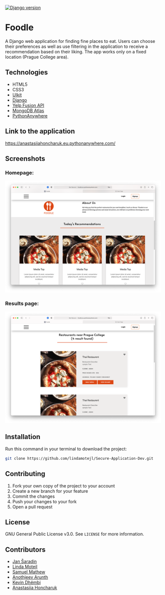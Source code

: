 [![Django version](https://img.shields.io/badge/Django%20version-3.1.4-blue)](https://www.djangoproject.com)

# Foodle

A Django web application for finding fine places to eat.
Users can choose their preferences as well as use filtering in the application to receive a recommendation based on their liking.
The app works only on a fixed location (Prague College area).

## Technologies

- HTML5
- CSS3
- [UIkit](https://getuikit.com)
- [Django](https://www.djangoproject.com)
- [Yelp Fusion API](https://www.yelp.com/fusion) 
- [MongoDB Atlas](https://www.mongodb.com/cloud/atlas)
- [PythonAnywhere](https://eu.pythonanywhere.com) 

## Link to the application
https://anastasiiahoncharuk.eu.pythonanywhere.com/

## Screenshots

### Homepage: 

![Homepage](screenshots/home.png)

### Results page:

![Results page](screenshots/results.png)

## Installation

Run this command in your terminal to download the project:
```sh
git clone https://github.com/lindamotejl/Secure-Application-Dev.git
```

## Contributing 

1. Fork your own copy of the project to your account
2. Create a new branch for your feature
3. Commit the changes
4. Push your changes to your fork
5. Open a pull request

## License
GNU General Public License v3.0. See `LICENSE` for more information. 

## Contributors

- [Jan Šaradin](https://github.com/h0nz1n)
- [Linda Motejl](https://github.com/lindamotejl)
- [Samuel Mathew](https://github.com/Sam2208)
- [Anothjeev Arunth](https://github.com/AnothJV)
- [Kevin Dhëmbi](https://github.com/KevinD)
- [Anastasiia Honcharuk](https://github.com/anastasiia724)
